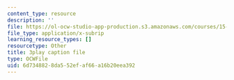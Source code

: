```yaml
---
content_type: resource
description: ''
file: https://ol-ocw-studio-app-production.s3.amazonaws.com/courses/15-031j-energy-decisions-markets-and-policies-spring-2012/6d7348828da552efaf66a16b20eea392_2wGduvHRck4.vtt
file_type: application/x-subrip
learning_resource_types: []
resourcetype: Other
title: 3play caption file
type: OCWFile
uid: 6d734882-8da5-52ef-af66-a16b20eea392
---
```

